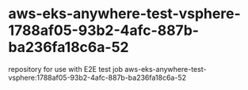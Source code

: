 # aws-eks-anywhere-test-vsphere-1788af05-93b2-4afc-887b-ba236fa18c6a-52
repository for use with E2E test job aws-eks-anywhere-test-vsphere:1788af05-93b2-4afc-887b-ba236fa18c6a-52
